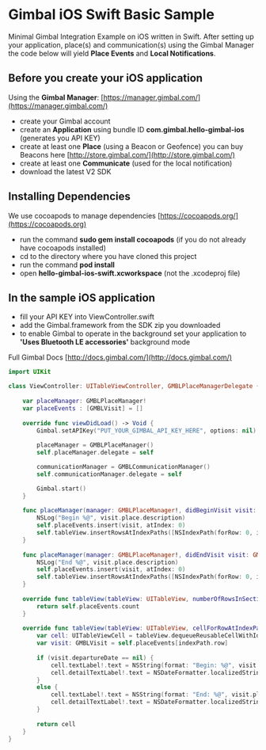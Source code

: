 # Gimbal iOS Swift Basic Sample
Minimal Gimbal Integration Example on iOS written in Swift. After setting up your application, place(s) and communication(s) using the Gimbal Manager the code below will yield **Place Events** and **Local Notifications**.

## Before you create your iOS application
Using the **Gimbal Manager**:
[https://manager.gimbal.com/](https://manager.gimbal.com/)
- create your Gimbal account 
- create an **Application** using bundle ID **com.gimbal.hello-gimbal-ios** (generates you API KEY)
- create at least one **Place** (using a Beacon or Geofence) you can buy Beacons here [http://store.gimbal.com/](http://store.gimbal.com/)
- create at least one **Communicate** (used for the local notification)
- download the latest V2 SDK

## Installing Dependencies
We use cocoapods to manage dependencies [https://cocoapods.org/](https://cocoapods.org)
- run the command **sudo gem install cocoapods** (if you do not already have cocoapods installed)
- cd to the directory where you have cloned this project
- run the command **pod install**
- open **hello-gimbal-ios-swift.xcworkspace** (not the .xcodeproj file)

## In the sample iOS application
- fill your API KEY into ViewController.swift
- add the Gimbal.framework from the SDK zip you downloaded
- to enable Gimbal to operate in the background set your application to **'Uses Bluetooth LE accessories'** background mode 

Full Gimbal Docs [http://docs.gimbal.com/](http://docs.gimbal.com/)

```swift
import UIKit

class ViewController: UITableViewController, GMBLPlaceManagerDelegate {
    
    var placeManager: GMBLPlaceManager!
    var placeEvents : [GMBLVisit] = []
    
    override func viewDidLoad() -> Void {
        Gimbal.setAPIKey("PUT_YOUR_GIMBAL_API_KEY_HERE", options: nil)
        
        placeManager = GMBLPlaceManager()
        self.placeManager.delegate = self

        communicationManager = GMBLCommunicationManager()
        self.communicationManager.delegate = self

        Gimbal.start()
    }
    
    func placeManager(manager: GMBLPlaceManager!, didBeginVisit visit: GMBLVisit!) -> Void {
        NSLog("Begin %@", visit.place.description)
        self.placeEvents.insert(visit, atIndex: 0)
        self.tableView.insertRowsAtIndexPaths([NSIndexPath(forRow: 0, inSection: 0)], withRowAnimation:UITableViewRowAnimation.Automatic)
    }
    
    func placeManager(manager: GMBLPlaceManager!, didEndVisit visit: GMBLVisit!) -> Void {
        NSLog("End %@", visit.place.description)
        self.placeEvents.insert(visit, atIndex: 0)
        self.tableView.insertRowsAtIndexPaths([NSIndexPath(forRow: 0, inSection: 0)], withRowAnimation: UITableViewRowAnimation.Automatic)
    }
    
    override func tableView(tableView: UITableView, numberOfRowsInSection section: NSInteger) -> NSInteger {
        return self.placeEvents.count
    }
    
    override func tableView(tableView: UITableView, cellForRowAtIndexPath indexPath: NSIndexPath) -> UITableViewCell {
        var cell: UITableViewCell = tableView.dequeueReusableCellWithIdentifier("cell", forIndexPath: indexPath) as! UITableViewCell
        var visit: GMBLVisit = self.placeEvents[indexPath.row]
        
        if (visit.departureDate == nil) {
            cell.textLabel!.text = NSString(format: "Begin: %@", visit.place.name) as String
            cell.detailTextLabel!.text = NSDateFormatter.localizedStringFromDate(visit.arrivalDate, dateStyle: NSDateFormatterStyle.ShortStyle, timeStyle: NSDateFormatterStyle.MediumStyle)
        }
        else {
            cell.textLabel!.text = NSString(format: "End: %@", visit.place.name) as String
            cell.detailTextLabel!.text = NSDateFormatter.localizedStringFromDate(visit.arrivalDate, dateStyle: NSDateFormatterStyle.ShortStyle, timeStyle: NSDateFormatterStyle.MediumStyle)
        }
        
        return cell
    }
}

